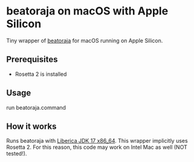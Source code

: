 # beatoraja on macOS with Apple Silicon

Tiny wrapper of [beatoraja](https://github.com/exch-bms2/beatoraja) for macOS running on Apple Silicon.

## Prerequisites

* Rosetta 2 is installed

## Usage

run beatoraja.command

## How it works

Runs beatoraja with [Liberica JDK 17 x86_64](https://bell-sw.com/pages/downloads/#jdk-17-lts). This wrapper implicitly uses Rosetta 2. For this reason, this code may work on Intel Mac as well (NOT tested!).
